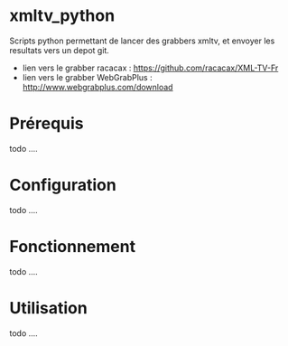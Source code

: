 # xmltv_python


Scripts python permettant de lancer des grabbers xmltv, et envoyer les resultats vers un depot git.

- lien vers le grabber racacax      : https://github.com/racacax/XML-TV-Fr 
- lien vers le grabber WebGrabPlus  : http://www.webgrabplus.com/download


# Prérequis
todo ....


# Configuration
todo ....


# Fonctionnement
todo ....


# Utilisation
todo ....
